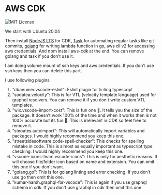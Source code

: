 # AWS CDK

[![MIT License](https://badgen.now.sh/badge/License/MIT/blue)](https://github.com/apoorvmote/devcontainer/blob/master/License.md)

We start with Ubuntu 20.04

Then install [NodeJS LTS](https://nodejs.org/en/) for CDK, [Task](https://taskfile.dev/#/) for automating regular tasks like git commits, [golang](https://golang.org/dl/) for writing lambda function in go, aws cli v2 for accessing aws credentials. And npm install aws-cdk at the end. You can remove golang and task if you don't use it.

I am doing volume mount of ssh keys and aws credentials. If you don't use ssh keys then you can delete this part.

I use following plugins 

1. "dbaeumer.vscode-eslint": Eslint plugin for linting typescript
1. "sodatea.velocity": This is for VTL (velocity template language) used for graphql resolvers. You can remove it if you don't write custom VTL templates.
1. "wix.vscode-import-cost": This is fun one :partying_face:. It tells you the size of the package. It doesn't work 100% of the time and when it works then is not 100% accurate but its fun :tada:. This is irrelevant in CDK so feel free to remove it.
1. "steoates.autoimport": This will automatically import variables and packages. I would highly recommend you keep this one.
1. "streetsidesoftware.code-spell-checker": This checks for spelling mistake in code. This is almost as equally important as typescript type checking. I would highly recommend you keep this one.
1. "vscode-icons-team.vscode-icons": This is only for aesthetic reasons. It will choose file/folder icon based on name and extension. You can omit this one if you don't want.
1. "golang.go": This is for golang linting and error checking. If you don't use go then omit this one.
1. "kumar-harsh.graphql-for-vscode": This is again if you use graphql schema in cdk.  If you don't use graphql in cdk then omit this one.